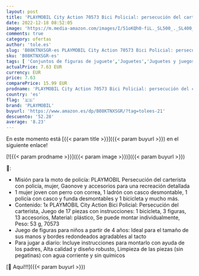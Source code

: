 ```yaml
---
layout: post
title: 'PLAYMOBIL City Action 70573 Bici Policial: persecución del carterista  para niños de 4 a 10 años'
date: 2022-12-18 08:52:05
image: 'https://m.media-amazon.com/images/I/51oKQh0-fiL._SL500_._SL400_.jpg'
comments: true
category: ofertas
author: 'tole.es'
slug: 'B08KTNXSGR-es PLAYMOBIL City Action 70573 Bici Policial: persecución del...'
sku: 'B08KTNXSGR-es'
tags: [ 'Conjuntos de figuras de juguete','Juguetes','Juguetes y juegos','Muñecos y figuras','playmobil','🇪🇸', ]
actualPrice: 7.63 EUR
currency: EUR
price: 7.63
comparePrice: 15.99 EUR
prodname: 'PLAYMOBIL City Action 70573 Bici Policial: persecución del carterista  para niños de 4 a 10 años'
country: 'es'
flag: '🇪🇸'
brand: 'PLAYMOBIL'
buyurl: 'https://www.amazon.es/dp/B08KTNXSGR/?tag=tolees-21'
descuento: '52.28'
average: '8.23'
---
```


En este momento está [{{< param title >}}]({{< param buyurl >}}) en el siguiente enlace!

[![{{< param prodname >}}]({{< param image >}})]({{< param buyurl >}})

🔎:

- Misión para la moto de policía: PLAYMOBIL Persecución del carterista con policía, mujer, Gaonove y accesorios para una recreación detallada
- 1 mujer joven con perro con correa, 1 ladrón con casco desmontable, 1 policía con casco y funda desmontables y 1 bicicleta y mucho más.
- Contenido: 1x PLAYMOBIL City Action Bici Policial: Persecución del carterista, Juego de 17 piezas con instrucciones: 1 bicicleta, 3 figuras, 13 accesorios, Material: plástico, Se puede montar individualmente, Peso: 53 g, 70573
- Juego de figuras para niños a partir de 4 años: Ideal para el tamaño de sus manos y bordes redondeados agradables al tacto
- Para jugar a diario: Incluye instrucciones para montarlo con ayuda de los padres, Alta calidad y diseño robusto, Limpieza de las piezas (sin pegatinas) con agua corriente y sin químicos

[🛒 Aquí!!!]({{< param buyurl >}})
